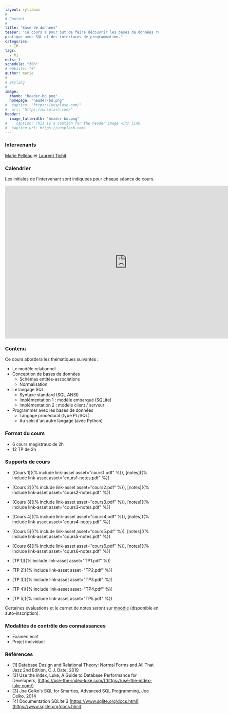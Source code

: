 ```yaml
---
layout: syllabus
#
# Content
#
title: "Base de données"
teaser: "Ce cours a pour but de faire découvrir les bases de données relationnelles, y compris de façon
pratique avec SQL et des interfaces de programmation."
categories:
  - IM
tags:
  - M1
ects: 3
schedule: "36h"
# website: "#"
author: marie
#
# Styling
#
image:
  thumb: "header-bd.png"
  homepage: "header-bd.png"
#  caption: "https://unsplash.com/"
#  url: "https://unsplash.com/"
header:
  image_fullwidth: "header-bd.png"
#    caption: This is a caption for the header image with link
#  caption_url: https://unsplash.com/
---
```


### Intervenants ###

[Marie Pelleau](mailto:marie.pelleau@univ-cotedazur.fr) et [Laurent Tichit](mailto:laurent.tichit@univ-cotedazur.fr).

### Calendrier ###

Les initiales de l'intervenant sont indiquées pour chaque séance de cours.

<iframe src="https://calendar.google.com/calendar/embed?src=h0cela5jlrkbjqql970k62mjuo%40group.calendar.google.com&ctz=Europe%2FParis" style="border-width:0" width="800" height="500" frameborder="0" scrolling="no"></iframe>

### Contenu ###

Ce cours abordera les thématiques suivantes :

-   Le modèle relationnel
-   Conception de bases de données
    -    Schémas entités-associations
    -    Normalisation
-   Le langage SQL
    -    Syntaxe standard (SQL ANSI)
    -    Implémentation 1 : modèle embarqué (SQLite)
    -    Implémentation 2 : modèle client / serveur
-   Programmer avec les bases de données
    -    Langage procédural (type PL/SQL)
    -    Au sein d'un autre langage (avec Python)

### Format du cours ###
-   6 cours magistraux de 2h
-   12 TP de 2h

### Supports de cours ###

- [Cours 1]({% include link-asset asset="cours1.pdf" %}), [notes]({% include link-asset asset="cours1-notes.pdf" %})
- [Cours 2]({% include link-asset asset="cours2.pdf" %}), [notes]({% include link-asset asset="cours2-notes.pdf" %})
- [Cours 3]({% include link-asset asset="cours3.pdf" %}), [notes]({% include link-asset asset="cours3-notes.pdf" %})
- [Cours 4]({% include link-asset asset="cours4.pdf" %}), [notes]({% include link-asset asset="cours4-notes.pdf" %})
- [Cours 5]({% include link-asset asset="cours5.pdf" %}), [notes]({% include link-asset asset="cours5-notes.pdf" %})
- [Cours 6]({% include link-asset asset="cours6.pdf" %}), [notes]({% include link-asset asset="cours6-notes.pdf" %})

- [TP 1]({% include link-asset asset="TP1.pdf" %})
- [TP 2]({% include link-asset asset="TP2.pdf" %})
- [TP 3]({% include link-asset asset="TP3.pdf" %})
- [TP 4]({% include link-asset asset="TP4.pdf" %})
- [TP 5]({% include link-asset asset="TP5.pdf" %})

Certaines évaluations et le carnet de notes seront sur [moodle](https://lms.univ-cotedazur.fr/2022/course/view.php?id=4742) (disponible en auto-inscription).

### Modalités de contrôle des connaissances ###

-   Examen écrit
-   Projet individuel

### Références ###

-   \[1\] Database Design and Relational Theory: Normal Forms and All That Jazz 2nd Edition, C.J. Date, 2019
-   \[2\] Use the index, Luke, A Guide to Database Performance for Developers, [https://use-the-index-luke.com/](https://use-the-index-luke.com/)
-   \[3\] Joe Celko's SQL for Smarties, Advanced SQL Programming, Joe Celko, 2014
-   \[4\] Documentation SQLite 3 [https://www.sqlite.org/docs.html](https://www.sqlite.org/docs.html)
